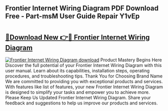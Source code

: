 ## Frontier Internet Wiring Diagram PDF Download Free - Part-msM User Guide Repair Y1vEp

# <h2><a href="http://dfsn9f.blite.top/?on=Frontier+Internet+Wiring+Diagram">🔗Download New 👉🔴 Frontier Internet Wiring Diagram</a></h2>

[![Frontier Internet Wiring Diagram download](https://i.imgur.com/lujVjoI.png)](http://dfsn9f.blite.top/?on=Frontier+Internet+Wiring+Diagram)
Product Mastery Begins Here Discover the full potential of your Frontier Internet Wiring Diagram with this user manual. Learn about its capabilities, installation steps, operating procedures, and troubleshooting tips. Thank You for Choosing Brand Name We are committed to providing you with exceptional products and services. With features like list of features, your new Frontier Internet Wiring Diagram is designed to simplify your tasks and empower you to achieve more. Please Keep Us Updated Frontier Internet Wiring Diagram. Share your feedback and suggestions to help us improve our products and services.
